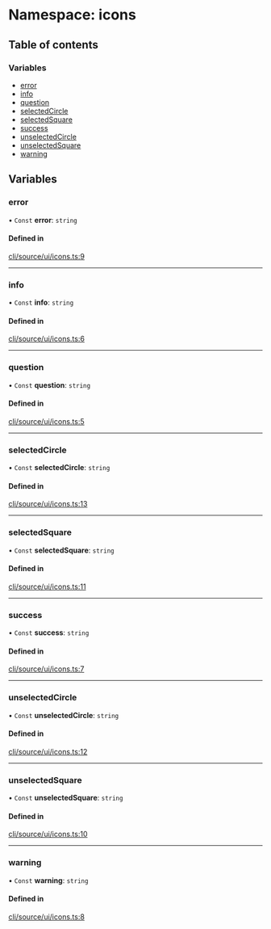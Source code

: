 # Namespace: icons

## Table of contents

### Variables

- [error](icons.md#error)
- [info](icons.md#info)
- [question](icons.md#question)
- [selectedCircle](icons.md#selectedcircle)
- [selectedSquare](icons.md#selectedsquare)
- [success](icons.md#success)
- [unselectedCircle](icons.md#unselectedcircle)
- [unselectedSquare](icons.md#unselectedsquare)
- [warning](icons.md#warning)

## Variables

### error

• `Const` **error**: `string`

#### Defined in

[cli/source/ui/icons.ts:9](https://github.com/jakubmazanec/js-tools/blob/50467cd/packages/cli/source/ui/icons.ts#L9)

---

### info

• `Const` **info**: `string`

#### Defined in

[cli/source/ui/icons.ts:6](https://github.com/jakubmazanec/js-tools/blob/50467cd/packages/cli/source/ui/icons.ts#L6)

---

### question

• `Const` **question**: `string`

#### Defined in

[cli/source/ui/icons.ts:5](https://github.com/jakubmazanec/js-tools/blob/50467cd/packages/cli/source/ui/icons.ts#L5)

---

### selectedCircle

• `Const` **selectedCircle**: `string`

#### Defined in

[cli/source/ui/icons.ts:13](https://github.com/jakubmazanec/js-tools/blob/50467cd/packages/cli/source/ui/icons.ts#L13)

---

### selectedSquare

• `Const` **selectedSquare**: `string`

#### Defined in

[cli/source/ui/icons.ts:11](https://github.com/jakubmazanec/js-tools/blob/50467cd/packages/cli/source/ui/icons.ts#L11)

---

### success

• `Const` **success**: `string`

#### Defined in

[cli/source/ui/icons.ts:7](https://github.com/jakubmazanec/js-tools/blob/50467cd/packages/cli/source/ui/icons.ts#L7)

---

### unselectedCircle

• `Const` **unselectedCircle**: `string`

#### Defined in

[cli/source/ui/icons.ts:12](https://github.com/jakubmazanec/js-tools/blob/50467cd/packages/cli/source/ui/icons.ts#L12)

---

### unselectedSquare

• `Const` **unselectedSquare**: `string`

#### Defined in

[cli/source/ui/icons.ts:10](https://github.com/jakubmazanec/js-tools/blob/50467cd/packages/cli/source/ui/icons.ts#L10)

---

### warning

• `Const` **warning**: `string`

#### Defined in

[cli/source/ui/icons.ts:8](https://github.com/jakubmazanec/js-tools/blob/50467cd/packages/cli/source/ui/icons.ts#L8)
